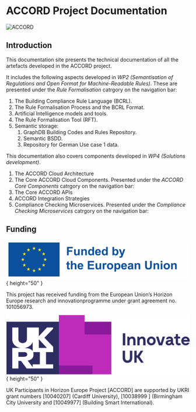 # ACCORD Project Documentation
![ACCORD](./accord.jpg)
## Introduction

This documentation site presents the technical documentation of all the artefacts developed in the ACCORD project.

It includes the following aspects developed in *WP2 (Semantisation of Regulations and Open Format for Machine-Readable Rules)*. These are presented under the _Rule Formalisation_ catrgory on the navigation bar:

1. The Building Compliance Rule Language (BCRL).
2. The Rule Formalisation Process and the BCRL Format.
3. Artificial Intelligence models and tools.
4. The Rule Formalisation Tool (RFT).
5. Semantic storage:
	1. GraphDB Building Codes and Rules Repository.
	2. Semantic BSDD.
	3. Repository for German Use case 1 data.

This documentation also covers components developed in *WP4 (Solutions development)*.

1. The ACCORD Cloud Architecture
2. The Core ACCORD Cloud Components. Presented under the _ACCORD Core Components_ catrgory on the navigation bar:
3. The Core ACCORD APIs
4. ACCORD Integration Strategies
5. Compliance Checking Microservices. Presented under the _Compliance Checking Microservices_ catrgory on the navigation bar:

## Funding
![EU](./eu.jpg){ height="50" }

This project has received funding from the European Union’s Horizon Europe research and innovationprogramme under grant agreement no. 101056973.


![InnovateUK](./innovate.png){ height="50" }

UK Participants in Horizon Europe Project [ACCORD] are supported by UKRI grant numbers [10040207] (Cardiff University), [10038999 ] (Birmingham City University and [10049977] (Building Smart International).
